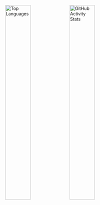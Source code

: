 <img src="https://github-readme-stats.vercel.app/api/top-langs?username=bmoneill&show_icons=true&locale=en&layout=compact" alt="Top Languages" width="40%" style="display: inline;" />

<img src="https://github-readme-stats.vercel.app/api?username=bmoneill&show_icons=true&locale=en" alt="GitHub Activity Stats" width="40%" style="display: inline;" />
